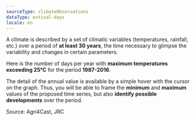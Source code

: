 ```yaml
---
sourceType: climateObservations
dataType: estival-days
locale: en
---
```


A climate is described by a set of climatic variables (temperatures, rainfall, etc.) over a period of **at least 30 years**, the time necessary to glimpse the variability and changes in certain parameters.

Here is the number of days per year with **maximum temperatures exceeding 25°C** for the
period **1987-2016**.

The detail of the annual value is available by a simple hover with the cursor on the graph. Thus, you will be able to frame the **minimum** and **maximum** values of the proposed time series, but also **identify possible developments** over the period.

Source: Agri4Cast, JRC
